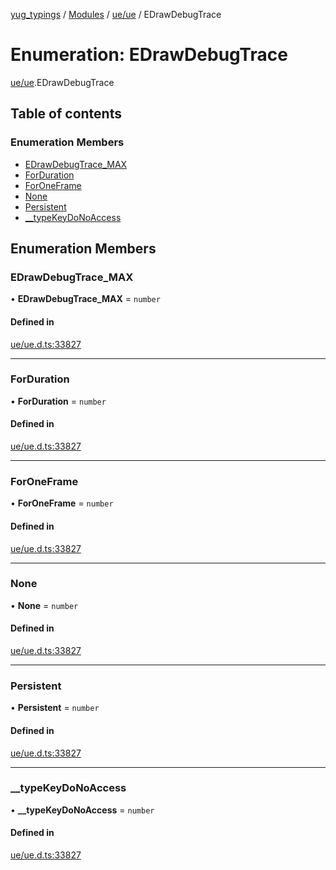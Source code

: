 [yug_typings](../README.md) / [Modules](../modules.md) / [ue/ue](../modules/ue_ue.md) / EDrawDebugTrace

# Enumeration: EDrawDebugTrace

[ue/ue](../modules/ue_ue.md).EDrawDebugTrace

## Table of contents

### Enumeration Members

- [EDrawDebugTrace\_MAX](ue_ue.EDrawDebugTrace.md#edrawdebugtrace_max)
- [ForDuration](ue_ue.EDrawDebugTrace.md#forduration)
- [ForOneFrame](ue_ue.EDrawDebugTrace.md#foroneframe)
- [None](ue_ue.EDrawDebugTrace.md#none)
- [Persistent](ue_ue.EDrawDebugTrace.md#persistent)
- [\_\_typeKeyDoNoAccess](ue_ue.EDrawDebugTrace.md#__typekeydonoaccess)

## Enumeration Members

### EDrawDebugTrace\_MAX

• **EDrawDebugTrace\_MAX** = `number`

#### Defined in

[ue/ue.d.ts:33827](https://github.com/YugMetaverse/yug_typings/blob/25cad34/ue/ue.d.ts#L33827)

___

### ForDuration

• **ForDuration** = `number`

#### Defined in

[ue/ue.d.ts:33827](https://github.com/YugMetaverse/yug_typings/blob/25cad34/ue/ue.d.ts#L33827)

___

### ForOneFrame

• **ForOneFrame** = `number`

#### Defined in

[ue/ue.d.ts:33827](https://github.com/YugMetaverse/yug_typings/blob/25cad34/ue/ue.d.ts#L33827)

___

### None

• **None** = `number`

#### Defined in

[ue/ue.d.ts:33827](https://github.com/YugMetaverse/yug_typings/blob/25cad34/ue/ue.d.ts#L33827)

___

### Persistent

• **Persistent** = `number`

#### Defined in

[ue/ue.d.ts:33827](https://github.com/YugMetaverse/yug_typings/blob/25cad34/ue/ue.d.ts#L33827)

___

### \_\_typeKeyDoNoAccess

• **\_\_typeKeyDoNoAccess** = `number`

#### Defined in

[ue/ue.d.ts:33827](https://github.com/YugMetaverse/yug_typings/blob/25cad34/ue/ue.d.ts#L33827)
